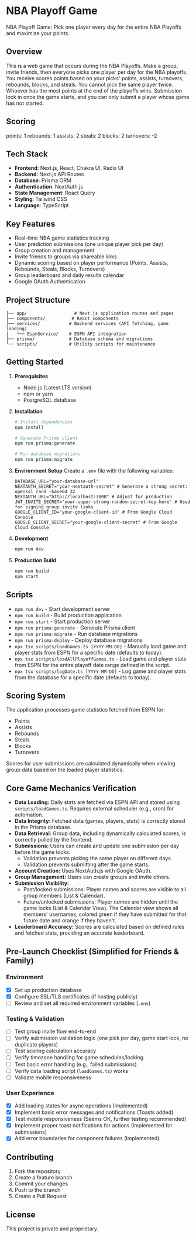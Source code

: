 # NBA Playoff Game

NBA Playoff Game: Pick one player every day for the entire NBA Playoffs and maximize your points.

## Overview

This is a web game that occurs during the NBA Playoffs. Make a group, invite friends, then everyone picks one player per day for the NBA playoffs. You receive scores points based on your picks' points, assists, turnovers, rebounds, blocks, and steals. You cannot pick the same player twice. Whoever has the most points at the end of the playoffs wins. Submission lock in once the game starts, and you can only submit a player whose game has not started.

## Scoring

points: 1
rebounds: 1
assists: 2
steals: 2
blocks: 2
turnovers: -2

## Tech Stack

- **Frontend**: Next.js, React, Chakra UI, Radix UI
- **Backend**: Next.js API Routes
- **Database**: Prisma ORM
- **Authentication**: NextAuth.js
- **State Management**: React Query
- **Styling**: Tailwind CSS
- **Language**: TypeScript

## Key Features

- Real-time NBA game statistics tracking
- User prediction submissions (one unique player pick per day)
- Group creation and management
- Invite friends to groups via shareable links
- Dynamic scoring based on player performance (Points, Assists, Rebounds, Steals, Blocks, Turnovers)
- Group leaderboard and daily results calendar
- Google OAuth Authentication

## Project Structure

```
├── app/                  # Next.js application routes and pages
├── components/          # React components
├── services/           # Backend services (API fetching, game loading)
│   └── EspnService/    # ESPN API integration
├── prisma/             # Database schema and migrations
└── scripts/            # Utility scripts for maintenance
```

## Getting Started

1. **Prerequisites**
   - Node.js (Latest LTS version)
   - npm or yarn
   - PostgreSQL database

2. **Installation**
   ```bash
   # Install dependencies
   npm install

   # Generate Prisma client
   npm run prisma:generate

   # Run database migrations
   npm run prisma:migrate
   ```

3. **Environment Setup**
   Create a `.env` file with the following variables:
   ```
   DATABASE_URL="your-database-url"
   NEXTAUTH_SECRET="your-nextauth-secret" # Generate a strong secret: openssl rand -base64 32
   NEXTAUTH_URL="http://localhost:3000" # Adjust for production
   JWT_INVITE_SECRET="your-super-strong-random-secret-key-here" # Used for signing group invite links
   GOOGLE_CLIENT_ID="your-google-client-id" # From Google Cloud Console
   GOOGLE_CLIENT_SECRET="your-google-client-secret" # From Google Cloud Console
   ```

4. **Development**
   ```bash
   npm run dev
   ```

5. **Production Build**
   ```bash
   npm run build
   npm start
   ```

## Scripts

- `npm run dev` - Start development server
- `npm run build` - Build production application
- `npm run start` - Start production server
- `npm run prisma:generate` - Generate Prisma client
- `npm run prisma:migrate` - Run database migrations
- `npm run prisma:deploy` - Deploy database migrations
- `npx tsx scripts/loadGames.ts [YYYY-MM-DD]` - Manually load game and player stats from ESPN for a specific date (defaults to today).
- `npx tsx scripts/loadAllPlayoffGames.ts` - Load game and player stats from ESPN for the entire playoff date range defined in the script.
- `npx tsx scripts/logDate.ts [YYYY-MM-DD]` - Log game and player stats from the database for a specific date (defaults to today).

## Scoring System

The application processes game statistics fetched from ESPN for:
- Points
- Assists
- Rebounds
- Steals
- Blocks
- Turnovers

Scores for user submissions are calculated dynamically when viewing group data based on the loaded player statistics.

## Core Game Mechanics Verification

- **Data Loading:** Daily stats are fetched via ESPN API and stored using `scripts/loadGames.ts`. Requires external scheduler (e.g., cron) for automation.
- **Data Integrity:** Fetched data (games, players, stats) is correctly stored in the Prisma database.
- **Data Retrieval:** Group data, including dynamically calculated scores, is correctly pulled by the frontend.
- **Submissions:** Users can create and update one submission per day before the game locks.
    - Validation prevents picking the same player on different days.
    - Validation prevents submitting after the game starts.
- **Account Creation:** Uses NextAuth.js with Google OAuth.
- **Group Management:** Users can create groups and invite others.
- **Submission Visibility:**
    - Past/locked submissions: Player names and scores are visible to all group members (List & Calendar).
    - Future/unlocked submissions: Player *names* are hidden until the game locks (List & Calendar View). The Calendar view shows all members' usernames, colored green if they have submitted for that future date and orange if they haven't.
- **Leaderboard Accuracy:** Scores are calculated based on defined rules and fetched stats, providing an accurate leaderboard.

## Pre-Launch Checklist (Simplified for Friends & Family)

### Environment
- [X] Set up production database
- [X] Configure SSL/TLS certificates (if hosting publicly)
- [ ] Review and set all required environment variables (`.env`)

### Testing & Validation
- [ ] Test group invite flow end-to-end
- [ ] Verify submission validation logic (one pick per day, game start lock, no duplicate players)
- [ ] Test scoring calculation accuracy
- [ ] Verify timezone handling for game schedules/locking
- [ ] Test basic error handling (e.g., failed submissions)
- [ ] Verify data loading script (`loadGames.ts`) works
- [ ] Validate mobile responsiveness

### User Experience
- [X] Add loading states for async operations (Implemented)
- [X] Implement basic error messages and notifications (Toasts added)
- [X] Test mobile responsiveness (Seems OK, further testing recommended)
- [X] Implement proper toast notifications for actions (Implemented for submissions)
- [X] Add error boundaries for component failures (Implemented)

## Contributing

1. Fork the repository
2. Create a feature branch
3. Commit your changes
4. Push to the branch
5. Create a Pull Request

## License

This project is private and proprietary.